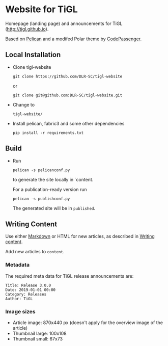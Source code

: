 # Website for TiGL

Homepage (landing page) and announcements for TiGL (http://tigl.github.io).

Based on [Pelican](http://blog.getpelican.com/) and a modifed Polar theme by [CodePassenger](http://www.codepassenger.com/).

## Local Installation

* Clone tigl-website

  ```
  git clone https://github.com/DLR-SC/tigl-website
  ```
  or
  ```
  git clone git@github.com:DLR-SC/tigl-website.git
  ```
* Change to 
  ```
  tigl-website/
  ```

* Install pelican, fabric3 and some other dependencies

  ```
  pip install -r requirements.txt
  ```

## Build 

* Run 
  ```
  pelican -s pelicanconf.py
  ```

  to generate the site locally in `content.

  For a publication-ready version run

  ```
  pelican -s publishconf.py
  ```

  The generated site will be in `published`.


## Writing Content

Use either [Markdown](http://daringfireball.net/projects/markdown/) or HTML for new articles, as described in [Writing content](http://docs.getpelican.com/en/3.6.3/content.html).

Add new articles to `content`.

### Metadata

The required meta data for TiGL release announcements are:
```
Title: Release 3.0.0
Date: 2019-01-01 00:00
Category: Releases
Author: TiGL
```



### Image sizes

 * Article image: 870x440 px (doesn't apply for the overview image of the article)
 * Thumbnail large: 100x108
 * Thumbnail small: 67x73


